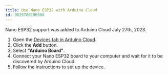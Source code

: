 ```yaml
---
title: Use Nano ESP32 with Arduino Cloud
id: 9625780196508
---
```


Nano ESP32 support was added to Arduino Cloud July 27th, 2023.

1. Open the <a class="link-external" href="https://app.arduino.cc/devices">Devices tab in Arduino Cloud</a>.
1. Click the **Add** button.
1. Select **"Arduino Board"**.
1. Connect your Nano ESP32 board to your computer and wait for it to be discovered by Arduino Cloud.
1. Follow the instructions to set up the device.
